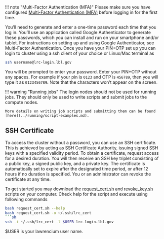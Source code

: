 
!!! note "Multi-Factor Authentication (MFA)"
    Please make sure you have configured [Multi-Factor Authentication (MFA)](mfa.md) before logging in for the first time.

You’ll need to generate and enter a one-time password each time that you log in. You’ll use an application called Google Authenticator to generate these passwords, which you can install and run on your smartphone and/or tablet. For instructions on setting up and using Google Authenticator, see Multi-Factor Authentication. Once you have your PIN+OTP set up you can login to cluster using a ssh client of your choice or Linux/Mac terminal as 

```sh 
ssh username@lrc-login.lbl.gov
```

You will be prompted to enter your password. Enter your PIN+OTP without any spaces. For example if your pin is `0123` and OTP is `456789`, then you will type it as `0123456789`. Note that the characters won’t appear on the screen.

!!! warning "Running jobs"
    The login nodes should not be used for running jobs. They should only be used to write scripts and submit jobs to the compute nodes.

    More details on writing job scripts and submitting them can be found [here](../running/script-examples.md).

## SSH Certificate

To access the cluster without a password, you can use an SSH certificate. This is achieved by acting as SSH Certificate Authority, issuing signed SSH keys with a specified validity period. To obtain a certificate, request access for a desired duration. You will then receive an SSH key triplet consisting of a public key, a signed public key, and a private key. The certificate is automatically set to expire after the designated time period, or after 12 hours if no duration is specified. You or an administrator can revoke the certificate at any time.

To get started you may download the [request_cert.sh](https://github.com/lbnl-science-it/scienceit-docs/blob/spsoni/docs/hpc/accounts/request_cert.sh) and [revoke_key.sh](https://github.com/lbnl-science-it/scienceit-docs/blob/spsoni/docs/hpc/accounts/revoke_key.sh) scripts on your computer. Check help for the script and execute using following commands
```sh 
bash request_cert.sh --help
bash request_cert.sh -o ~/.ssh/lrc_cert
```sh
ssh -i ~/.ssh/lrc_cert -l $USER lrc-login.lbl.gov
```
$USER is your lawrencium user name. 
